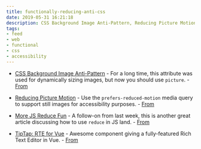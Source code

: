 ```yaml
---
title: functionally-reducing-anti-css
date: 2019-05-31 16:21:18
description: CSS Background Image Anti-Pattern, Reducing Picture Motion, More JS Reduce Fun, TipTap: RTE for Vue
tags:
- feed
- web
- functional
- css
- accessibility
---
```


- [CSS Background Image Anti-Pattern](https://nystudio107.com/blog/the-css-background-image-property-as-an-anti-pattern) - For a long time, this attribute was used for dynamically sizing images, but now you should use `picture`. - [From](https://frontendfoc.us/)

- [Reducing Picture Motion](http://bradfrost.com/blog/post/reducing-motion-with-the-picture-element/) - Use the `prefers-reduced-motion` media query to support still images for accessibility purposes. - [From](https://frontendfoc.us/)

- [More JS Reduce Fun](https://jrsinclair.com/articles/2019/five-ways-to-average-with-js-reduce/) - A follow-on from last week, this is another great article discussing how to use `reduce` in JS land. - [From](https://javascriptweekly.com/)

- [TipTap: RTE for Vue](https://github.com/scrumpy/tiptap) - Awesome component giving a fully-featured Rich Text Editor in Vue. - [From](https://javascriptweekly.com/)
